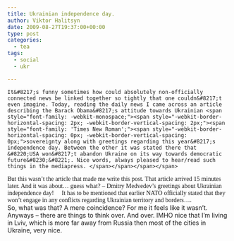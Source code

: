 ```yaml
---
title: Ukrainian independence day.
author: Viktor Halitsyn
date: 2009-08-27T19:37:00+00:00
type: post
categories:
  - tea
tags:
  - social
  - ukr

---
```

    It&#8217;s funny sometimes how could absolutely non-officially connected news be linked together so tightly that one couldn&#8217;t even imagine. Today, reading the daily news I came across an article describing the Barack Obama&#8217;s attitude towards Ukrainian <span style="font-family: -webkit-monospace;"><span style="-webkit-border-horizontal-spacing: 2px; -webkit-border-vertical-spacing: 2px;"><span style="font-family: 'Times New Roman';"><span style="-webkit-border-horizontal-spacing: 0px; -webkit-border-vertical-spacing: 0px;">sovereignty along with greetings regarding this year&#8217;s independence day. Between the other it was stated there that &#8220;USA won&#8217;t abandon Ukraine on its way towards democratic future&#8230;&#8221;. Nice words, always pleased to hear/read such things in the mediapress. </span></span></span></span>  
<span style="font-family: -webkit-monospace;"><span style="-webkit-border-horizontal-spacing: 2px; -webkit-border-vertical-spacing: 2px;"><span style="font-family: 'Times New Roman';"><span style="-webkit-border-horizontal-spacing: 0px; -webkit-border-vertical-spacing: 0px;">    But this wasn&#8217;t the article that made me write this post. That article arrived 15 minutes later. And it was about&#8230; guess what? &#8211; Dmitry Medvedev&#8217;s greetings about Ukrainian independence day! 🙂 It has to be mentioned that earlier NATO officially stated that they won&#8217;t engage in any conflicts regarding Ukrainian territory and borders&#8230;.</span></span></span></span>  
    So, what was that? A mere coincidence? For me it feels like it wasn&#8217;t. Anyways &#8211; there are things to think over. And over. IMHO nice that I&#8217;m living in Lviv, which is more far away from Russia then most of the cities in Ukraine, very nice.